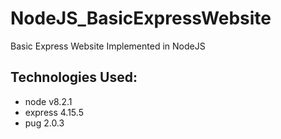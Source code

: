 # NodeJS_BasicExpressWebsite
Basic Express Website Implemented in NodeJS

## Technologies Used:

* node v8.2.1
* express 4.15.5
* pug 2.0.3